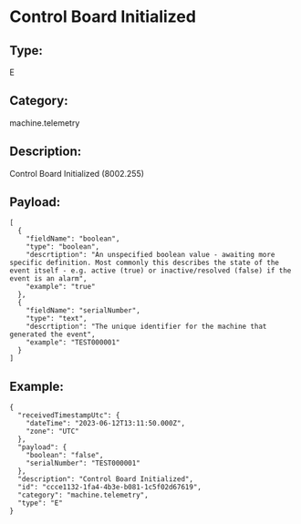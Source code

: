 # Control Board Initialized

## Type:

E

## Category:

machine.telemetry

## Description: 

Control Board Initialized (8002.255)

## Payload:

```
[
  {
    "fieldName": "boolean",
    "type": "boolean",
    "descrtiption": "An unspecified boolean value - awaiting more specific definition. Most commonly this describes the state of the event itself - e.g. active (true) or inactive/resolved (false) if the event is an alarm",
    "example": "true"
  },
  {
    "fieldName": "serialNumber",
    "type": "text",
    "descrtiption": "The unique identifier for the machine that generated the event",
    "example": "TEST000001"
  }
]
```

## Example:

```
{
  "receivedTimestampUtc": {
    "dateTime": "2023-06-12T13:11:50.000Z",
    "zone": "UTC"
  },
  "payload": {
    "boolean": "false",
    "serialNumber": "TEST000001"
  },
  "description": "Control Board Initialized",
  "id": "ccce1132-1fa4-4b3e-b081-1c5f02d67619",
  "category": "machine.telemetry",
  "type": "E"
}
```
